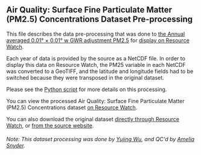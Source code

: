## Air Quality: Surface Fine Particulate Matter (PM2.5) Concentrations Dataset Pre-processing
This file describes the data pre-processing that was done to [the Annual averaged 0.01° × 0.01° w GWR adjustment PM2.5](http://fizz.phys.dal.ca/~atmos/martin/?page_id=140) for [display on Resource Watch](https://resourcewatch.org/data/explore/6e6750da-50c8-4b52-914f-b0d663a7ab59).

Each year of data is provided by the source as a NetCDF file. In order to display this data on Resource Watch, the PM25 variable in each NetCDF was converted to a GeoTIFF, and the latitude and longitude fields had to be switched because they were transposed in the original dataset.

Please see the [Python script](https://github.com/resource-watch/data-pre-processing/blob/master/cit_031_air_quality_PM25_concentration/cit_031_air_quality_PM25_concentration_processing.py) for more details on this processing.

You can view the processed Air Quality: Surface Fine Particulate Matter (PM2.5) Concentrations dataset [on Resource Watch](https://resourcewatch.org/data/explore/6e6750da-50c8-4b52-914f-b0d663a7ab59).

You can also download the original dataset [directly through Resource Watch](http://wri-projects.s3.amazonaws.com/resourcewatch/raster/cit_031_air_quality_PM25_concentration.zip), or [from the source website](http://fizz.phys.dal.ca/~atmos/martin/?page_id=140).

###### Note: This dataset processing was done by [Yujing Wu](https://www.wri.org/profile/yujing-wu), and QC'd by [Amelia Snyder](https://www.wri.org/profile/amelia-snyder).

